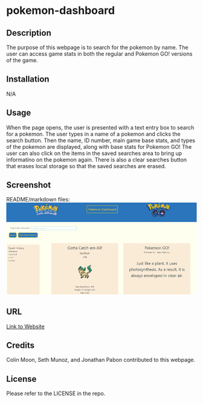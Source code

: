 # pokemon-dashboard

## Description

The purpose of this webpage is to search for the pokemon by name. The user can access game stats in both the regular and Pokemon GO! versions of the game.

## Installation

N/A

## Usage

When the page opens, the user is presented with a text entry box to search for a pokemon. The user types in a name of a pokemon and clicks the search button. Then the name, ID number, main game base stats, and types of the pokemon are displayed, along with base stats for Pokemon GO! The user can also click on the items in the saved searches area to bring up informatino on the pokemon again. There is also a clear searches button that erases local storage so that the saved searches are erased.
## Screenshot

README/markdown files: ![Pokemon Dashboard](https://github.com/SethMunoz339/pokemon-dashboard/blob/main/assets/pokemon-screenshot.png?raw=true)

## URL

[Link to Website](https://sethmunoz339.github.io/pokemon-dashboard/)
## Credits

Colin Moon, Seth Munoz, and Jonathan Pabon contributed to this webpage.

## License

Please refer to the LICENSE in the repo.
